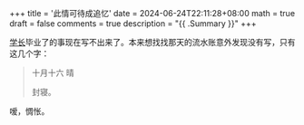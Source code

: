 +++
title = '此情可待成追忆'
date = 2024-06-24T22:11:28+08:00
math = true                                
draft = false
comments = true
description = "{{ .Summary }}"
+++

[学长](https://space.bilibili.com/399708274)毕业了的事现在写不出来了。本来想找找那天的流水账意外发现没有写，只有这几个字：

> 十月十六 晴 <br>
>
> 封寝。<br>

嗳，惆怅。
